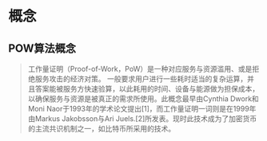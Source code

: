 # 概念

## POW算法概念

>工作量证明（Proof-of-Work，PoW）是一种对应服务与资源滥用、或是拒绝服务攻击的经济对策。
> 一般要求用户进行一些耗时适当的复杂运算，并且答案能被服务方快速验算，以此耗用的时间、设备与能源做为担保成本，以确保服务与资源是被真正的需求所使用。此概念最早由Cynthia Dwork和Moni Naor于1993年的学术论文提出[1]，而工作量证明一词则是在1999年由Markus Jakobsson与Ari Juels.[2]所发表。现时此技术成为了加密货币的主流共识机制之一，如比特币所采用的技术。








